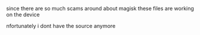 since there are so much scams around about magisk 
these files are working on the device

nfortunately i dont have the source anymore 
